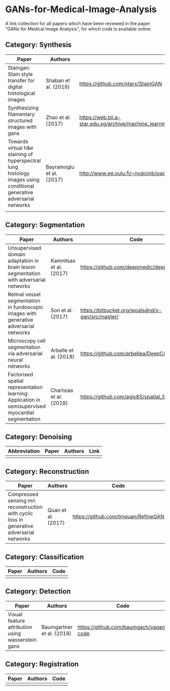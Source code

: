 # GANs-for-Medical-Image-Analysis

A link collection for all papers which have been reviewed in the paper "GANs for Medical Image Analysis", for which code is available online.

## Category: Synthesis

| Paper                                                                                                                 | Authors                  | Code                                                                                                    |
|-----------------------------------------------------------------------------------------------------------------------|--------------------------|---------------------------------------------------------------------------------------------------------|
| Staingan: Stain style transfer for digital histological images                                                        | Shaban et al. (2018)     | https://github.com/xtarx/StainGAN                                                                       |
| Synthesizing filamentary structured images with gans                                                                  | Zhao et al. (2017)       | https://web.bii.a-star.edu.sg/archive/machine_learning/Projects/filaStructObjs/Synthesis/downloads.html |
| Towards virtual h&e staining of hyperspectral lung histology images using conditional generative adversarial networks | Bayramoglu et al. (2017) | http://www.ee.oulu.fi/~nyalcinb/papers/iccv2017/index.html                                              |
|                                                                                                                       |                          |                                                                                                         |


## Category: Segmentation

| Paper                                                                                             | Authors                 | Code                                             |
|---------------------------------------------------------------------------------------------------|-------------------------|--------------------------------------------------|
| Unsupervised domain adaptation in brain lesion segmentation with adversarial networks             | Kamnitsas et al. (2017) | https://github.com/deepmedic/deepmedic           |
| Retinal vessel segmentation in fundoscopic images with generative adversarial networks            | Son et al. (2017)       | https://bitbucket.org/woalsdnd/v-gan/src/master/ |
| Microscopy cell segmentation via adversarial neural networks                                      | Arbelle et al. (2018)   | https://github.com/arbellea/DeepCellSeg          |
| Factorised spatial representation learning: Application in semisupervised myocardial segmentation | Chartsias et al. (2018) | https://github.com/agis85/spatial_factorisation  |

## Category: Denoising

| Abbreviation | Paper                                                          | Authors       | Link                              |
|--------------|----------------------------------------------------------------|---------------|-----------------------------------|
|              |                                                                |               |                                   |

## Category: Reconstruction

| Paper                                                                                     | Authors            | Code                                |
|-------------------------------------------------------------------------------------------|--------------------|-------------------------------------|
| Compressed sensing mri reconstruction with cyclic loss in generative adversarial networks | Quan et al. (2017) | https://github.com/tmquan/RefineGAN |                                                              |               |                                   |

## Category: Classification

| Paper                                             | Authors                   | Code                                   |
|---------------------------------------------------|---------------------------|----------------------------------------|
|                                                   |                           |                                        |

## Category: Detection

| Paper                                             | Authors                   | Code                                   |
|---------------------------------------------------|---------------------------|----------------------------------------|
| Visual feature attribution using wasserstein gans | Baumgartner et al. (2018) | https://github.com/baumgach/vagan-code |                              |

## Category: Registration

| Paper                                             | Authors                   | Code                                   |
|---------------------------------------------------|---------------------------|----------------------------------------|
|                                                   |                           |                                        |
